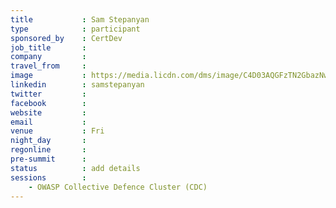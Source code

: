 ```yaml
---
title           : Sam Stepanyan
type            : participant
sponsored_by    : CertDev
job_title       :
company         :
travel_from     :
image           : https://media.licdn.com/dms/image/C4D03AQGFzTN2GbazNw/profile-displayphoto-shrink_800_800/0?e=1532563200&v=beta&t=UVmiCym-ygZx1USYgGu5b5Y2sGc9P6S_BJWFq5lTRn4
linkedin        : samstepanyan
twitter         :
facebook        :
website         :
email           :
venue           : Fri
night_day       :
regonline       :
pre-summit      :
status          : add details
sessions        :
    - OWASP Collective Defence Cluster (CDC)
---
```


<!-- put more details about participant here -->
